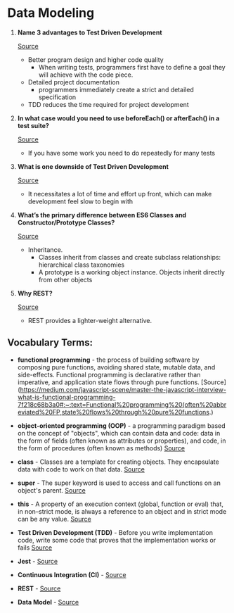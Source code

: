 # Data Modeling

1. **Name 3 advantages to Test Driven Development** 

    [Source](https://www.codica.com/blog/test-driven-development-benefits/)

    - Better program design and higher code quality
        - When writing tests, programmers first have to define a goal they will achieve with the code piece.
    - Detailed project documentation
        - programmers immediately create a strict and detailed specification
    - TDD reduces the time required for project development

2. **In what case would you need to use beforeEach() or afterEach() in a test suite?**

    [Source](https://jestjs.io/docs/en/setup-teardown)

    - If you have some work you need to do repeatedly for many tests

3. **What is one downside of Test Driven Development**

    [Source](https://leantesting.com/test-driven-development/)

    - It necessitates a lot of time and effort up front, which can make development feel slow to begin with

4. **What’s the primary difference between ES6 Classes and Constructor/Prototype Classes?**

    [Source](https://medium.com/javascript-scene/master-the-javascript-interview-what-s-the-difference-between-class-prototypal-inheritance-e4cd0a7562e9)

    - Inheritance.
        - Classes inherit from classes and create subclass relationships: hierarchical class taxonomies
        - A prototype is a working object instance. Objects inherit directly from other objects

5. **Why REST?**

    [Source](https://smartbear.com/blog/test-and-monitor/soap-vs-rest-whats-the-difference/)

    - REST provides a lighter-weight alternative. 

## Vocabulary Terms:

- **functional programming** - the process of building software by composing pure functions, avoiding shared state, mutable data, and side-effects. Functional programming is declarative rather than imperative, and application state flows through pure functions. [Source](https://medium.com/javascript-scene/master-the-javascript-interview-what-is-functional-programming-7f218c68b3a0#:~:text=Functional%20programming%20(often%20abbreviated%20FP,state%20flows%20through%20pure%20functions.)

- **object-oriented programming (OOP)** - a programming paradigm based on the concept of "objects", which can contain data and code: data in the form of fields (often known as attributes or properties), and code, in the form of procedures (often known as methods) [Source](https://en.wikipedia.org/wiki/Object-oriented_programming#:~:text=Object%2Doriented%20programming%20(OOP),(often%20known%20as%20methods).)

- **class** - Classes are a template for creating objects. They encapsulate data with code to work on that data. [Source](https://developer.mozilla.org/en-US/docs/Web/JavaScript/Reference/Classes)

- **super** - The super keyword is used to access and call functions on an object's parent. [Source]()

- **this** - A property of an execution context (global, function or eval) that, in non–strict mode, is always a reference to an object and in strict mode can be any value. [Source](https://developer.mozilla.org/en-US/docs/Web/JavaScript/Reference/Operators/this)

- **Test Driven Development (TDD)** - Before you write implementation code, write some code that proves that the implementation works or fails [Source](https://medium.com/javascript-scene/tdd-changed-my-life-5af0ce099f80)

- **Jest** -  [Source](https://jestjs.io/)

- **Continuous Integration (CI)** - [Source]()

- **REST** -  [Source]()

- **Data Model** -  [Source]()
